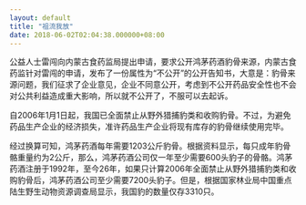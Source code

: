 ```yaml
---
layout: default
title: "祖流我放"
date: 2018-06-02T02:04:38.000000+08:00
---
```


公益人士雷闯向内蒙古食药监局提出申请，要求公开鸿茅药酒豹骨来源，内蒙古食药监针对雷闯的申请，发布了一份属性为“不公开”的公开告知书，大意是：豹骨来源问题，我们征求了企业意见，企业不同意公开，考虑到不公开药品安全性也不会对公共利益造成重大影响，所以就不公开了，不服可以去起诉。

自2006年1月1日起，我国已全面禁止从野外猎捕豹类和收购豹骨。不过，为避免药品生产企业的经济损失，准许药品生产企业将现有库存的豹骨继续使用完毕。


经过换算可知，鸿茅药酒每年需要1203公斤豹骨。根据资料显示，每只成年豹骨骼重量约为2公斤，那么，鸿茅药酒公司仅一年至少需要600头豹子的骨骼。鸿茅药酒注册于1992年，至今26年，如果只计算2006年全面禁止从野外猎捕豹类和收购豹骨后，鸿茅药酒公司至少需要7200头豹子。但是，根据国家林业局中国重点陆生野生动物资源调查局显示，我国豹的数量仅存3310只。

